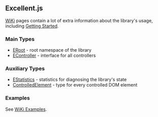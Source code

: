 Excellent.js
------------

[WiKi] pages contain a lot of extra information about the library's usage,
including [Getting Started].

### Main Types

* [ERoot] - root namespace of the library
* [EController] - interface for all controllers

### Auxiliary Types

* [EStatistics] - statistics for diagnosing the library's state
* [ControlledElement] - type for every controlled DOM element

### Examples

See [WiKi Examples].

[WiKi]:https://github.com/vitaly-t/excellent/wiki
[WiKi Examples]:https://github.com/vitaly-t/excellent/wiki/Examples
[Getting Started]:https://github.com/vitaly-t/excellent/wiki/Getting-Started
[ERoot]:./ERoot.html
[EController]:./EController.html
[EStatistics]:./EStatistics.html
[ControlledElement]:./ControlledElement.html

